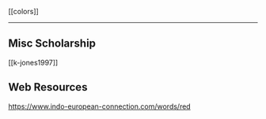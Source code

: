 [[colors]]

---

## Misc Scholarship
[[k-jones1997]]

## Web Resources
https://www.indo-european-connection.com/words/red